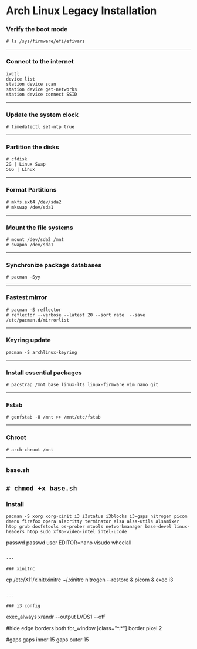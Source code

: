 # Arch Linux Legacy Installation

### Verify the boot mode
`# ls /sys/firmware/efi/efivars`

---

### Connect to the internet
```
iwctl
device list
station device scan
station device get-networks
station device connect SSID
```

---

### Update the system clock
`# timedatectl set-ntp true`

---

### Partition the disks
```
# cfdisk
2G | Linux Swap
50G | Linux
````

---

### Format Partitions
```
# mkfs.ext4 /dev/sda2
# mkswap /dev/sda1
```
---

### Mount the file systems
```
# mount /dev/sda2 /mnt
# swapon /dev/sda1
```
---

### Synchronize package databases
`# pacman -Syy`

---

### Fastest mirror
```
# pacman -S reflector
# reflector --verbose --latest 20 --sort rate  --save /etc/pacman.d/mirrorlist 
```

---

### Keyring update
`pacman -S archlinux-keyring`

---

### Install essential packages
`# pacstrap /mnt base linux-lts linux-firmware vim nano git`

---

### Fstab
`# genfstab -U /mnt >> /mnt/etc/fstab`

---

### Chroot
`# arch-chroot /mnt`

---

### base.sh
`# chmod +x base.sh`
---

### Install
`pacman -S xorg xorg-xinit i3 i3status i3blocks i3-gaps nitrogen picom dmenu firefox opera alacritty terminator alsa alsa-utils alsamixer htop grub dosfstools os-prober mtools networkmanager base-devel linux-headers htop sudo xf86-video-intel intel-ucode
`

passwd
passwd user
EDITOR=nano visudo
wheelall
```

---

### xinitrc 
```
cp /etc/X11/xinit/xinitrc ~/.xinitrc
nitrogen --restore &
picom & 
exec i3
```

---

### i3 config
```
exec_always xrandr --output LVDS1 --off

#hide edge borders both
for_window [class="^.*"] border pixel 2

#gaps
gaps inner 15
gaps outer 15

